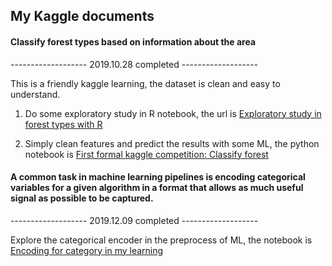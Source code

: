 ## My Kaggle documents

#### Classify forest types based on information about the area

-------------------  2019.10.28 completed  -------------------

This is a friendly kaggle learning, the dataset is clean and easy to understand.

1. Do some exploratory study in R notebook, the url is  [Exploratory study in forest types with R](https://www.kaggle.com/gukai1212/exploratory-study-in-forest-types-with-r)

2. Simply clean features and predict the results with some ML, the python notebook is [First formal kaggle competition: Classify forest](https://www.kaggle.com/gukai1212/first-formal-kaggle-competition-classify-forest)


#### A common task in machine learning pipelines is encoding categorical variables for a given algorithm in a format that allows as much useful signal as possible to be captured.

-------------------  2019.12.09 completed  -------------------

Explore the categorical encoder in the preprocess of ML, the notebook is [Encoding for category in my learning](https://www.kaggle.com/gukai1212/encoding-for-category-in-my-learning)



